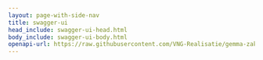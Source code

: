 ```yaml
---
layout: page-with-side-nav
title: swagger-ui
head_include: swagger-ui-head.html
body_include: swagger-ui-body.html
openapi-url: https://raw.githubusercontent.com/VNG-Realisatie/gemma-zaken/master/api-specificatie/zrc/1.2.x/1.2.1/openapi.yaml
---
```

<div id="swagger-ui"></div>
